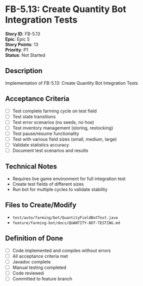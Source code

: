 # FB-5.13: Create Quantity Bot Integration Tests

**Story ID**: FB-5.13  
**Epic**: Epic 5  
**Story Points**: 13  
**Priority**: P1  
**Status**: Not Started  

## Description
Implementation of FB-5.13: Create Quantity Bot Integration Tests

## Acceptance Criteria
- [ ] Test complete farming cycle on test field
- [ ] Test state transitions
- [ ] Test error scenarios (no seeds, no hoe)
- [ ] Test inventory management (storing, restocking)
- [ ] Test pause/resume functionality
- [ ] Test with various field sizes (small, medium, large)
- [ ] Validate statistics accuracy
- [ ] Document test scenarios and results

## Technical Notes
- Requires live game environment for full integration test
- Create test fields of different sizes
- Run bot for multiple cycles to validate stability

## Files to Create/Modify
- `test/auto/farming/bot/QuantityFieldBotTest.java`
- `feature/farming-bot/docs/QUANTITY-BOT-TESTING.md`

## Definition of Done
- [ ] Code implemented and compiles without errors
- [ ] All acceptance criteria met
- [ ] Javadoc complete
- [ ] Manual testing completed
- [ ] Code reviewed
- [ ] Committed to feature branch
